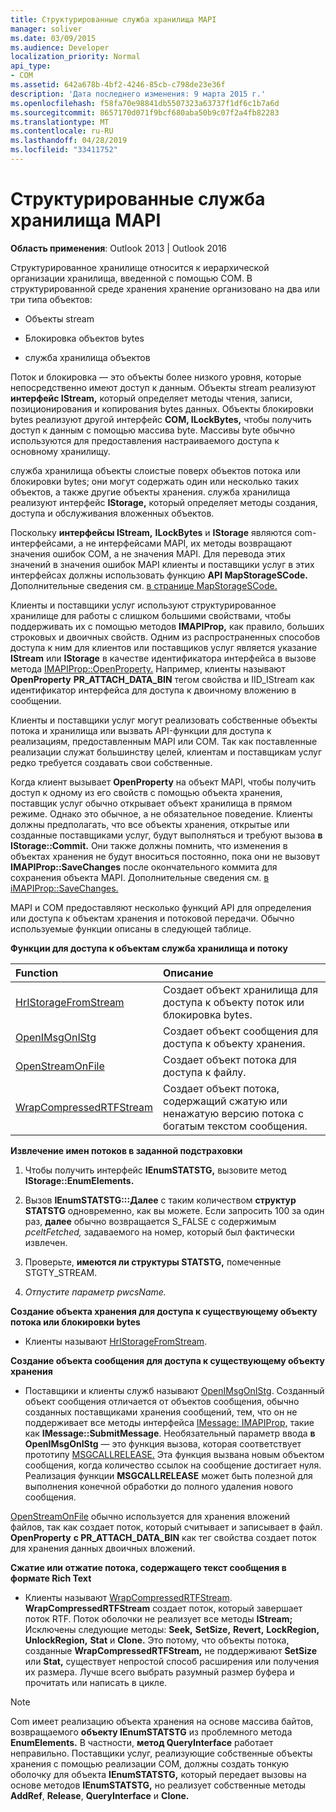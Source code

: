```yaml
---
title: Структурированные служба хранилища MAPI
manager: soliver
ms.date: 03/09/2015
ms.audience: Developer
localization_priority: Normal
api_type:
- COM
ms.assetid: 642a678b-4bf2-4246-85cb-c798de23e36f
description: 'Дата последнего изменения: 9 марта 2015 г.'
ms.openlocfilehash: f58fa70e98841db5507323a63737f1df6c1b7a6d
ms.sourcegitcommit: 8657170d071f9bcf680aba50b9c07f2a4fb82283
ms.translationtype: MT
ms.contentlocale: ru-RU
ms.lasthandoff: 04/28/2019
ms.locfileid: "33411752"
---
```

# <a name="structured-storage-in-mapi"></a>Структурированные служба хранилища MAPI

  
  
**Область применения**: Outlook 2013 | Outlook 2016 
  
Структурированное хранилище относится к иерархической организации хранилища, введенной с помощью COM. В структурированной среде хранения хранение организовано на два или три типа объектов: 
  
- Объекты stream
    
- Блокировка объектов bytes
    
- служба хранилища объектов
    
Поток и блокировка — это объекты более низкого уровня, которые непосредственно имеют доступ к данным. Объекты stream реализуют **интерфейс IStream,** который определяет методы чтения, записи, позиционирования и копирования bytes данных. Объекты блокировки bytes реализуют другой интерфейс **COM, ILockBytes,** чтобы получить доступ к данным с помощью массива byte. Массивы byte обычно используются для предоставления настраиваемого доступа к основному хранилищу.
  
служба хранилища объекты слоистые поверх объектов потока или блокировки bytes; они могут содержать один или несколько таких объектов, а также другие объекты хранения. служба хранилища реализуют интерфейс **IStorage,** который определяет методы создания, доступа и обслуживания вложенных объектов. 
  
Поскольку **интерфейсы IStream,** **ILockBytes** и **IStorage** являются com-интерфейсами, а не интерфейсами MAPI, их методы возвращают значения ошибок COM, а не значения MAPI. Для перевода этих значений в значения ошибок MAPI клиенты и поставщики услуг в этих интерфейсах должны использовать функцию **API MapStorageSCode.** Дополнительные сведения см. [в странице MapStorageSCode.](mapstoragescode.md)
  
Клиенты и поставщики услуг используют структурированное хранилище для работы с слишком большими свойствами, чтобы поддерживать их с помощью методов **IMAPIProp,** как правило, больших строковых и двоичных свойств. Одним из распространенных способов доступа к ним для клиентов или поставщиков услуг является указание **IStream** или **IStorage** в качестве идентификатора интерфейса в вызове метода [IMAPIProp::OpenProperty.](imapiprop-openproperty.md) Например, клиенты называют **OpenProperty** **PR_ATTACH_DATA_BIN** тегом свойства и IID_IStream как идентификатор интерфейса для доступа к двоичному вложению в сообщении. 
  
Клиенты и поставщики услуг могут реализовать собственные объекты потока и хранилища или вызвать API-функции для доступа к реализациям, предоставленным MAPI или COM. Так как поставленные реализации служат большинству целей, клиентам и поставщикам услуг редко требуется создавать свои собственные. 
  
Когда клиент вызывает **OpenProperty** на объект MAPI, чтобы получить доступ к одному из его свойств с помощью объекта хранения, поставщик услуг обычно открывает объект хранилища в прямом режиме. Однако это обычное, а не обязательное поведение. Клиенты должны предполагать, что все объекты хранения, открытые или созданные поставщиками услуг, будут выполняться и требуют вызова **в IStorage::Commit.** Они также должны помнить, что изменения в объектах хранения не будут вноситься постоянно, пока  они не вызовут **IMAPIProp::SaveChanges** после окончательного коммита для сохранения объекта MAPI. Дополнительные сведения см. [в iMAPIProp::SaveChanges.](imapiprop-savechanges.md)
  
MAPI и COM предоставляют несколько функций API для определения или доступа к объектам хранения и потоковой передачи. Обычно используемые функции описаны в следующей таблице.
  
**Функции для доступа к объектам служба хранилища и потоку**

|**Function**|**Описание**|
|:-----|:-----|
|[HrIStorageFromStream](hristoragefromstream.md) <br/> |Создает объект хранилища для доступа к объекту поток или блокировка bytes.  <br/> |
|[OpenIMsgOnIStg](openimsgonistg.md) <br/> |Создает объект сообщения для доступа к объекту хранения.  <br/> |
|[OpenStreamOnFile](openstreamonfile.md) <br/> |Создает объект потока для доступа к файлу.  <br/> |
|[WrapCompressedRTFStream](wrapcompressedrtfstream.md) <br/> |Создает объект потока, содержащий сжатую или ненажатую версию потока с богатым текстом сообщения.  <br/> |
   
 **Извлечение имен потоков в заданной подстраховки**
  
1. Чтобы получить интерфейс **IEnumSTATSTG,** вызовите метод **IStorage::EnumElements.** 
    
2. Вызов **IEnumSTATSTG:::Далее** с таким количеством **структур STATSTG** одновременно, как вы можете. Если запросить 100 за один раз, **далее** обычно возвращается S_FALSE с содержимым  _pceltFetched,_ задаваемого на номер, который был фактически извлечен. 
    
3. Проверьте, **имеются ли структуры STATSTG,** помеченные STGTY_STREAM. 
    
4. _Отпустите параметр pwcsName._ 
    
 **Создание объекта хранения для доступа к существующему объекту потока или блокировки bytes**
  
- Клиенты называют [HrIStorageFromStream](hristoragefromstream.md). 
    
 **Создание объекта сообщения для доступа к существующему объекту хранения**
  
- Поставщики и клиенты служб называют [OpenIMsgOnIStg](openimsgonistg.md). Созданный объект сообщения отличается от объектов сообщения, обычно созданных поставщиками хранения сообщений, тем, что он не поддерживает все методы интерфейса [IMessage: IMAPIProp,](imessageimapiprop.md) такие как **IMessage::SubmitMessage**. Необязательный параметр ввода **в OpenIMsgOnIStg** — это функция вызова, которая соответствует прототипу [MSGCALLRELEASE.](msgcallrelease.md) Эта функция вызвана новым объектом сообщения, когда количество ссылок на сообщение достигает нуля. Реализация функции **MSGCALLRELEASE** может быть полезной для выполнения конечной обработки до полного удаления нового сообщения. 
    
[OpenStreamOnFile](openstreamonfile.md) обычно используется для хранения вложений файлов, так как создает поток, который считывает и записывает в файл. **OpenProperty** **с PR_ATTACH_DATA_BIN** как тег свойства создает поток для хранения данных двоичных вложений. 
  
 **Сжатие или отжатие потока, содержащего текст сообщения в формате Rich Text**
  
- Клиенты называют [WrapCompressedRTFStream](wrapcompressedrtfstream.md). **WrapCompressedRTFStream** создает поток, который завершает поток RTF. Поток оболочки не реализует все методы **IStream;** Исключены следующие методы: **Seek,** **SetSize,** **Revert,** **LockRegion,** **UnlockRegion,** **Stat** и **Clone.** Это потому, что объекты потока, созданные **WrapCompressedRTFStream,** не поддерживают **SetSize** или **Stat,** существует непростой способ расширения или получения их размера. Лучше всего выбрать разумный размер буфера и прочитать или написать в цикле.
    
> [!NOTE]
> Com имеет реализацию объекта хранения на основе массива байтов, возвращаемого **объекту IEnumSTATSTG** из проблемного метода **EnumElements.** В частности, **метод QueryInterface** работает неправильно. Поставщики услуг, реализующие собственные объекты хранения с помощью реализации COM, должны создать тонкую оболочку для объекта **IEnumSTATSTG,** который передает вызовы на основе методов **IEnumSTATSTG,** но реализует собственные методы **AddRef**, **Release**, **QueryInterface** и **Clone.** 
  

